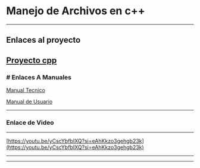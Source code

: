 # Manejo de Archivos en c++

------------


Enlaces al proyecto
------------
[Proyecto cpp](https://github.com/Yovanygt/Archivos_c-/blob/main/Proyecto2.cpp "Proyecto cpp")
- 
### # Enlaces A Manuales
 [Manual Tecnico](https://github.com/Yovanygt/Archivos_c-/blob/main/Manual_tecnico.md "Manual Tecnico")

[Manual de Usuario](https://github.com/Yovanygt/Archivos_c-/blob/main/Manual%20de%20Usuario.md "Manual de Usuario")

------------

### Enlace de Video 

------------

[https://youtu.be/yCscYbfbIXQ?si=eAhKkzo3gehgb23k](https://youtu.be/yCscYbfbIXQ?si=eAhKkzo3gehgb23k)

------------


------------
